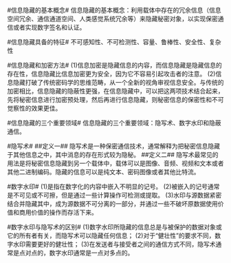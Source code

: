 #信息隐藏的基本概念#
信息隐藏的基本概念：利用载体中存在的冗余信息（信息空间冗余、通信通道空间、人类感觉系统冗余等）来隐藏秘密对象，以实现保密通信或者实现数字签名和认证。

#信息隐藏具备的特征#
不可感知性、不可检测性、容量、鲁棒性、安全性、复杂性


#信息隐藏和加密方法#
(1)信息加密是隐藏信息的内容，而信息隐藏是隐藏信息的存在性，信息隐藏比信息加密更为安全，因为它不容易引起攻击者的注意。
(2)信息隐藏打破了传统密码学的思维范畴，从一个全新的视角审视信息安全。与传统的加密相比，信息隐藏的隐蔽性更强，在信息隐藏中，可以把这两项技术结合起来，先将秘密信息进行加密预处理，然后再进行信息隐藏，则秘密信息的保密性和不可觉察性的效果更佳。

#信息隐藏的三个重要领域#
信息隐藏的三个重要领域：隐写术、数字水印和隐蔽通信。

#隐写术#
##定义一##
隐写术是一种保密通信技术，通常解释为把秘密信息隐藏于其他信息之中，其中消息的存在形式较为隐秘。
##定义二##
隐写术最常见的用法是将秘密信息隐藏到另一个载体中，载体可以是图像、音频、视频和文本或者其他二进制编码。隐藏的信息可以是纯文本、密码图像或者其他比特流。

#数字水印#
(1)是指在数字化的内容中嵌入不明显的记号。
(2)被嵌入的记号通常是不可见或不可擦，但是通过一些计算操作可检测或提取。
(3)水印与源数据紧密结合并隐藏其中，成为源数据不可分离的一部分，并通过一些不破坏原数据使用价值和商用价值的操作而存活下来。

#数字水印与隐写术的区别#
(1)数字水印所隐藏的信息总是与被保护的数据对象或它的所有者有关，而隐写术可以隐藏任何信息；
(2)对于“健壮性”的要求不同，数字水印需要更好的健壮性；
(3)在发送者与接受者之间的通信方式不同，隐写术通常是点对点的，数字水印通常是一点对多点的。
